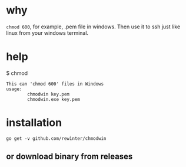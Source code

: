 # why
`chmod 600`, for example, .pem file in windows. Then use it to ssh just like linux from your windows terminal.

# help
$ chmod 
```
This can 'chmod 600' files in Windows
usage:
        chmodwin key.pem
        chmodwin.exe key.pem
```

# installation
```go get -v github.com/rew1nter/chmodwin```

## or download binary from releases
